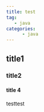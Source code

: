 ```yaml
---
title: test
tag: 
   - java
categories:
      - java
---
```

## title1

### title2

#### title 4

testtest